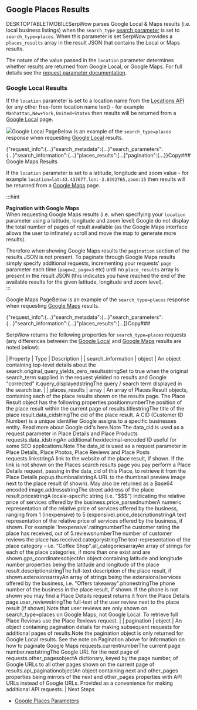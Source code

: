 Google Places Results
---------------------

DESKTOPTABLETMOBILESerpWow parses Google Local & Maps results (i.e. local business listings) when the `search_type` [search parameter](/docs/search-api/searches/google/places) is set to `search_type=places`. When this parameter is set SerpWow provides a `places_results` array in the result JSON that contains the Local or Maps results.

The nature of the value passed in the `location` parameter determines whether results are returned from Google Local, or Google Maps. For full details see the [request parameter documentation](/docs/search-api/searches/google/places).

### Google Local Results

If the `location` parameter is set to a location name from the [Locations API](/docs/locations-api/overview) (or any other free-form location name text) - for example `Manhattan,New+York,United+States` then results will be returned from a [Google Local](https://www.google.com/search?q=pizza&gl=us&hl=en&uule=w+CAIQICIgTWFuaGF0dGFuLE5ldyBZb3JrLFVuaXRlZCBTdGF0ZXM&tbm=lcl) page.

![](https://apiimages.imgix.net/serpwow/images/png/docs/google_places_results_places.png?auto=format&ixlib=react-9.5.1-beta.1&w=600)Google Local PageBelow is an example of the `search_type=places` response when requesting [Google Local](https://www.google.com/search?q=pizza&gl=us&hl=en&uule=w+CAIQICIgTWFuaGF0dGFuLE5ldyBZb3JrLFVuaXRlZCBTdGF0ZXM&tbm=lcl) results.

{"request\_info":{...}"search\_metadata":{...}"search\_parameters":{...}"search\_information":{...}"places\_results":[...]"pagination":{...}}Copy### Google Maps Results

If the `location` parameter is set to a latitude, longitude and zoom value - for example `location=lat:43.437677,lon:-3.8392765,zoom:15` then results will be returned from a [Google Maps](https://www.google.com/maps/search/pizza/@43.437677,-3.8392765,15z) page.

  
:::hint



**Pagination with Google Maps**  
When requesting Google Maps results (i.e. when specifying your `location` parameter using a latitude, longitude and zoom level) Google do not display the total number of pages of result available (as the Google Maps interface allows the user to infinately scroll and move the map to generate more results).  
  
Therefore when showing Google Maps results the `pagination` section of the results JSON is not present. To paginate through Google Maps results simply specify additional requests, incrementing your requests' `page` parameter each time (`page=2`, `page=3` etc) until no `place_results` array is present in the result JSON (this indicates you have reached the end of the available results for the given latitude, longitude and zoom level).  
:::

![]()Google Maps PageBelow is an example of the `search_type=places` response when requesting [Google Maps](https://www.google.com/maps/search/pizza/@43.437677,-3.8392765,15z) results.

{"request\_info":{...}"search\_metadata":{...}"search\_parameters":{...}"search\_information":{...}"places\_results":[...]}Copy### 

SerpWow returns the following properties for `search_type=places` requests (any differences between the [Google Local](https://www.google.com/search?q=pizza&gl=us&hl=en&uule=w+CAIQICIgTWFuaGF0dGFuLE5ldyBZb3JrLFVuaXRlZCBTdGF0ZXM&tbm=lcl) and [Google Maps](https://www.google.com/maps/search/pizza/@43.437677,-3.8392765,15z) results are noted below):

| Property | Type | Description |
| search\_information | object | An object containing top-level details about the search.original\_query\_yields\_zero\_resultsstringSet to true when the original search\_term supplied in the request yielded no results and Google "corrected" it.query\_displayedstringThe query / search term displayed in the search bar. |
| places\_results | array | An array of Places Result objects, containing each of the place results shown on the results page. The Place Result object has the following properties:positionnumberThe position of the place result within the current page of results.titlestringThe title of the place result.data\_cidstringThe cid of the place result. A CID (Customer ID Number) is a unique identifier Google assigns to a specific businesses entity. Read more about Google cid's here.Note The data\_cid is used as a request parameter in Place Details and Place Products requests.data\_idstringAn additional hexidecimal-encoded ID useful for some SEO applications.Note The data\_id is used as a request parameter in Place Details, Place Photos, Place Reviews and Place Posts requests.linkstringA link to the website of the place result, if shown. If the link is not shown on the Places search results page you pay perform a Place Details request, passing in the data\_cid of this Place, to retrieve it from the Place Details popup.thumbnailstringA URL to the thumbnail preview image next to the place result (if shown). May also be returned as a Base64 encoded image.addressstringThe street address of the place result.pricestringA locale-specific string (i.e. "$$$") indicating the relative price of services offered by the business.price\_parsednumberA numeric representation of the relative price of services offered by the business, ranging from 1 (inexpensive) to 5 (expensive).price\_descriptionstringA text representation of the relative price of services offered by the business, if shown. For example 'Inexpensive'.ratingnumberThe customer rating the place has received, out of 5.reviewsnumberThe number of customer reviews the place has received.categorystringThe text-representation of the place category - i.e. "Coffee Shop".all\_categoriesarrayAn array of strings for each of the place categories, if more than one exist and are shown.gps\_coordinatesobjectAn object containing latitude and longitude number properties being the latitude and longitude of the place result.descriptionstringThe full-text description of the place result, if shown.extensionsarrayAn array of strings being the extensions/services offered by the business, i.e. "Offers takeaway".phonestringThe phone number of the business in the place result, if shown. If the phone is not shown you may find a Place Details request returns it from the Place Details page.user\_reviewstringThe full-text of the user review next to the place result (if shown).Note that user reviews are only shown on search\_type=places on Google Maps, not Google Local. To retrieve full Place Reviews use the Place Reviews request. |
| pagination | object | An object containing pagination details for making subsequent requests for additional pages of results.Note the pagination object is only returned for Google Local results. See the note on Pagination above for information on how to paginate Google Maps requests.currentnumberThe current page number.nextstringThe Google URL for the next page of requests.other\_pagesobjectA dictionary, keyed by the page number, of Google URLs to all other pages shown on the current page of results.api\_paginationobjectAn object containing next and other\_pages properties being mirrors of the next and other\_pages properties with API URLs instead of Google URLs. Provided as a convenience for making additional API requests. |
Next Steps

* [Google Places Parameters](/docs/search-api/searches/google/places)
